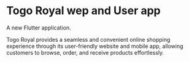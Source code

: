 # Togo Royal wep and User app

A new Flutter application.

Togo Royal provides a seamless and convenient online shopping experience through its user-friendly website and mobile app, allowing customers to browse, order, and receive products effortlessly.
